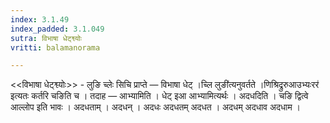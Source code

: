 ```yaml
---
index: 3.1.49
index_padded: 3.1.049
sutra: विभाषा धेट्श्व्योः
vritti: balamanorama

---
```

<<विभाषा धेट्श्व्योः>> - लुङि च्लेः सिचि प्राप्ते —  विभाषा धेट् ।च्लि लुङी॑त्यनुवर्तते ।णिश्रिद्रुरुआउभ्यःरर॑ इत्यतः कर्तरि चङिति च । तदाह — आभ्यामिति । धेट् इआ आभ्यामित्यर्थः । अदधदिति । चङि द्वित्वे आल्लोप इति भावः । अदधताम् । अदधन् । अदधः अदधतम् अदधत । अदधम् अदधाव अदधाम । 